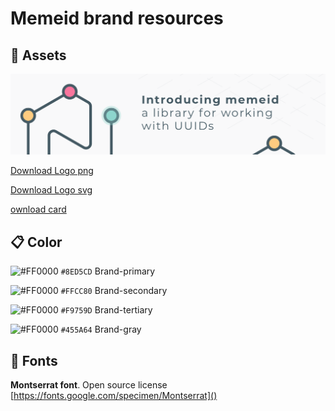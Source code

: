 # Memeid brand resources

## :triangular_ruler: Assets


![](other-file-formats/memeid-assets.png)

[Download Logo png](other-file-formats/memeid-logo.png)

[Download Logo svg](other-file-formats/memeid-logo.svg)

[ownload card](other-file-formats/memeid-card.png)


## :clipboard: Color

![#FF0000](https://via.placeholder.com/11/8ED5CD/8ED5CD) `#8ED5CD` Brand-primary 

![#FF0000](https://via.placeholder.com/11/FFCC80/FFCC80) `#FFCC80` Brand-secondary

![#FF0000](https://via.placeholder.com/11/F9759D/F9759D) `#F9759D` Brand-tertiary

![#FF0000](https://via.placeholder.com/11/455A64/455A64) `#455A64` Brand-gray
   
## :notebook_with_decorative_cover: Fonts

**Montserrat font**. Open source license [https://fonts.google.com/specimen/Montserrat]()